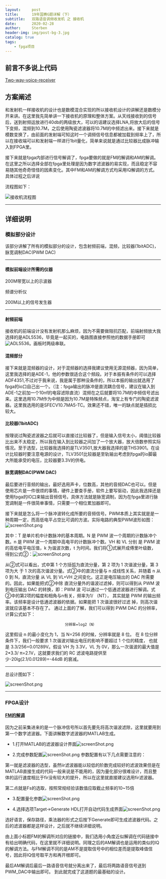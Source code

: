 ```yaml
---
layout:     post
title:      19年国赛G题详解（下）
subtitle:   双路语音调频收发机 之 接收机
date:       2020-02-28
author:     Sterben
header-img: img/post-bg-3.jpg
catalog: true
tags:
    - fpga项目
---
```

## 前言不多说上代码

[Two-way-voice-receiver](https://github.com/Bestduan/Two-way-voice-receiver)

## 方案阐述

和发射机一样接收机的设计也是数模混合实现的所以接收机设计的讲解还是数模分开来讲。在这里我先简单讲一下接收机的原理和整体方案。从天线接收到的信号后，送到射频运放进行40db的两级放大，可以的话建议选择LNA,将放大后的信号下变频，混频到10.7M，之后使用陶瓷滤波器将10.7M的中频滤出来。接下来就是模数变换了，由前面的发射端可知这时一个调频信号信息都被加载到频率上了，所以在接收端可以和发射端一样进行1bit量化，简单来说就是通过比较器比成脉冲输入到FPGA里。

接下来就是fpga内部进行信号解调了，fpga要做的就是FM的解调和AM的解调。在这里之所以选择全部在fpga里处理是因为数字滤波器的易实现，而且稳定不容易随其他奇奇怪怪的因素变化。其中FM和AM的解调方式均采用IQ解调的方式。具体过程之后详说

流程图如下：

![接收机流程图](https://i.loli.net/2020/02/29/mODJ7h29lQERGIp.png)

----

## 详细说明

### 模拟部分设计

该部分讲解了所有的模拟部分的设计，包含射频前端，混频，比较器(1bitADC)，脉宽调制DAC(PWM DAC)

----

#### 模拟前端设计所需的仪器

200M带宽以上的示波器

频谱分析仪

200M以上的信号发生器

----

#### 射频前端

接收机的前端设计没有发射机那么麻烦，因为不需要做阻抗匹配，前端射频放大我选择的是ADL5536，毕竟是一起买的，电路图直接参照他的数据手册即可![ADL5536](https://i.loli.net/2020/02/29/L5n7BK1JXHl9wfM.png)。画板时两级串联。

#### 混频部分

接下来就是混频器的设计，对于混频器的选择我建议使用无源混频器，因为简单，这里我选择的是ADE-1，他的参数很适合这个频段。对于本振有条件的可以选择ADF4351,不过对于我来说，我是属于那种没条件的，所以本振的输出就选用了fpga的io口自己出一个。（注：fpga输出的脉冲是直流耦合信号，建议在输入到ADE-1之前加一个10nf的电容滤除直流）混频在之后就要将10.7M的中频信号滤出来。这里选用10.7M作为中频是因为10.7M是特殊频点，淘宝上有专门的陶瓷滤波器。这里我选用的是SFECV10.7MA5-TC。效果还不错，唯一的缺点就是插损比较大。

#### 比较器(1bitADC)

按理说过陶瓷滤波器之后就可以直接过比较器了，但是输入信号太小，阈值比较器比出来不太稳定，所以我在输入到比较器之间加了一个放大器，放大倍数参照实际情况。至于选型，比较器我选择的是TLV3501,放大器我选择的是THS3901。在设计比较器时要注意电源的设计，TLV3501比较器是至轨输出考虑到fpga的io脚最大所能承受的电压，比较器要3.3V的供电。

#### 脉宽调制DAC(PWM DAC)

最后要进行音频的输出，最好选用声卡，位数高，其他的音频DAC也可以。但是使用芯片是一件很烦的事情，硬件上要查手册，软件上要写驱动，因此我选择还是使用fpga的IO口来输出音频信号。具体方法就是脉宽调制，因为在fpga里进行脉宽调制是一件很简单事情，只需要一个相位累加器即可。

接下来就是怎么将一个脉冲波转化成所要的音频信号。PWM本质上其实就是是一种周期一定，而高低电平占空比可调的方波。实际电路的典型PWM波形如图：![screenShot.png](https://i.loli.net/2020/02/29/xDdZB3mjl6hvwzT.png)

其中：T 是单片机中计数脉冲的基本周期。N 是 PWM 波一个周期的计数脉冲个数。n 是 PWM 波一个周期中高电平的计数脉冲个数。VH 和 VL 分别 是 PWM 波的高低电平电压值，k 为谐波次数，t 为时间。我们将①式展开成傅里叶级数， 得到公式②：![screenShot.png](https://i.loli.net/2020/02/29/9dkFLAKWsUl5oiS.png)

从②式可以看出，式中第 1 个方括弧为直流分量，第 2 项为 1 次谐波分量，第 3 项为大 于 1 次的高次谐波分量。式②中的直流分量与 n 成线性关系，并随着 n 从 0 到 N，直流分量 从 VL 到 VL+VH 之间变化。这正是电压输出的 DAC 所需要的。因此，如果能把式②中除 直流分量外的谐波过滤掉，则可以得到从 PWM 波到电压输出 DAC 的转换，即：PWM 波 可以通过一个低通滤波器进行解调。式②中的第2项的幅度和相角与n有关，频率为1/ （NT）， 其实就是 PWM 的输出频率。该频率是设计低通滤波器的依据。如果能把 1 次谐波很好过滤 掉，则高次谐波就应该基本不存在了。  通过上面的了解，我们可以得到 PWM DAC 的分辨率，计算公式如下：

                               分辨率=log2（N）  

这里假设 n 的最小变化为 1，当 N=256 的时候，分辨率就是 8 位。 在 8 位分辨条件下，我们一般要求 1 次谐波对输出电压的影响不要超过 1 个位的精度， 也就是 3.3/256=0.01289V。假设 VH 为 3.3V，VL 为 0V，那么一次谐波的最大值是 2*3.3/ π=2.1V，这就要求我们的 RC 滤波电路提供至少-20lg(2.1/0.01289)=-44dB 的衰减。

----

总设计图如下：

![screenShot.png](https://i.loli.net/2020/02/29/db5kDZw6xyJlqRe.png)

----

### FPGA设计

#### [FM的解调](https://wenku.baidu.com/view/5e9aae0c763231126edb115d.html)

因为之前采集进来的是一个脉冲信号所以首先要先将高次谐波滤除，这里就要用到第一个数字滤波器。下面讲解数字滤波器的MATLAB生成。

* 1.打开MATLAB的滤波器设计界面![screenShot.png](https://i.loli.net/2020/03/02/g54UrYy3AfuSEJN.png)

* 2.完成参数配置![screenShot.png](https://i.loli.net/2020/03/02/cF1O63qrXbBEhvI.png)
参数配置有以下几点需要注意的：

第一就是滤波器的选型，虽然iir滤波器能以较低的阶数完成较好的滤波效果但是在MATLAB直接生成的代码一般来说是不能用的，因为量化部分很难设计，而且整体的运行速度相比于fir没有较大的提升，所以在这里就直接建议选用fir滤波器。

第二点就是Fs的选取，按照常规经验该数值应取截止频率的10~15倍

* 3.配置量化参数![screenShot.png](https://i.loli.net/2020/03/02/Y4HjhosMAyNdV6F.png)

* 4.选择选项Target->Generate HDL打开自动代码生成界面![screenShot.png](https://i.loli.net/2020/03/02/RmqIfzTBK9SkMph.png)

选好语言，保存路径，乘法器的形式之后按下Generate即可生成滤波器代码。之后的滤波器都是这样设计，之后就不继续详细说明。

由上面小标题FM的解调所对应的链接中，我们选用小角度近似解调在代码链接中有给出明确代码，在这里就不详细说明。同理之后的AM解调也是运用的类似的IQ的解调方法。与FM解调不同的是AM不是提取信号中的相位差而是提取峰值信号，因此将IQ信号取平方和再开根即可。

最后AM解调后最后一路语音信号就分离出来了，最后将两路语音信号送到PWM_DAC中输出即可。
到此就完成了这道题的最基础的设计。
